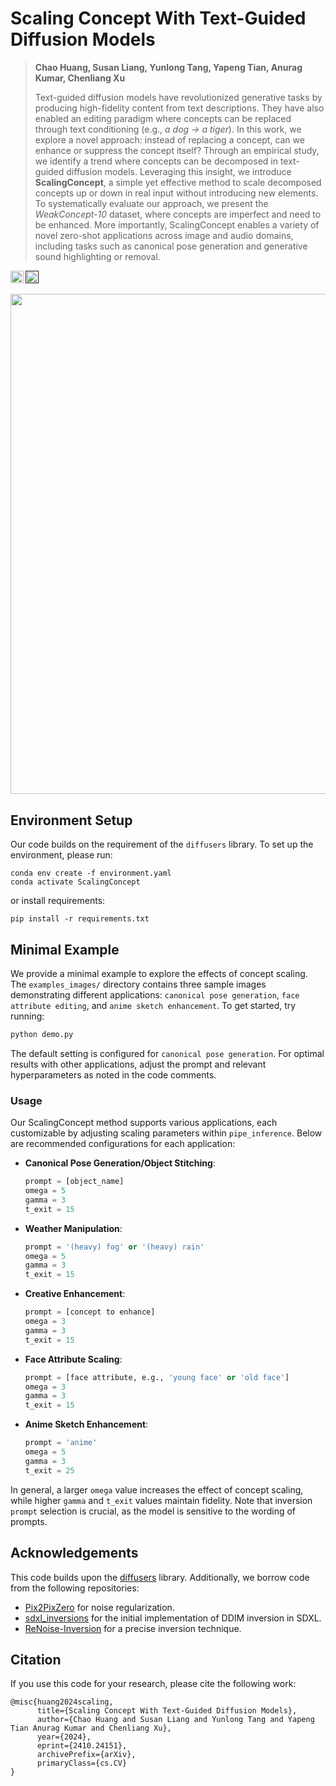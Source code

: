 # Scaling Concept With Text-Guided Diffusion Models
> **Chao Huang, Susan Liang, Yunlong Tang, Yapeng Tian, Anurag Kumar, Chenliang Xu**
>
> Text-guided diffusion models have revolutionized generative tasks by producing high-fidelity content from text descriptions. They have also enabled an editing paradigm where concepts can be replaced through text conditioning (e.g., *a dog -> a tiger*). In this work, we explore a novel approach: instead of replacing a concept, can we enhance or suppress the concept itself? Through an empirical study, we identify a trend where concepts can be decomposed in text-guided diffusion models. Leveraging this insight, we introduce **ScalingConcept**, a simple yet effective method to scale decomposed concepts up or down in real input without introducing new elements.
To systematically evaluate our approach, we present the *WeakConcept-10* dataset, where concepts are imperfect and need to be enhanced. More importantly, ScalingConcept enables a variety of novel zero-shot applications across image and audio domains, including tasks such as canonical pose generation and generative sound highlighting or removal. 

<a href="https://wikichao.github.io/ScalingConcept/"><img src="https://img.shields.io/static/v1?label=Project&message=Website&color=red" height=20.5></a> 
<a href=""><img src="https://img.shields.io/badge/arXiv-ScalingConcept-b31b1b.svg" height=20.5></a>
<!-- [![Hugging Face Spaces](https://img.shields.io/badge/%F0%9F%A4%97%20Hugging%20Face-Spaces-blue)](https://huggingface.co/spaces/garibida/ReNoise-Inversion) -->

<p align="center">
<img src="asset/teaser.png" width="800px"/>
</p>

## Environment Setup
Our code builds on the requirement of the `diffusers` library. To set up the environment, please run:
```
conda env create -f environment.yaml
conda activate ScalingConcept
```
or install requirements:
```
pip install -r requirements.txt
```


## Minimal Example

We provide a minimal example to explore the effects of concept scaling. The `examples_images/` directory contains three sample images demonstrating different applications: `canonical pose generation`, `face attribute editing`, and `anime sketch enhancement`. To get started, try running:

```bash
python demo.py
```

The default setting is configured for `canonical pose generation`. For optimal results with other applications, adjust the prompt and relevant hyperparameters as noted in the code comments.

### Usage

Our ScalingConcept method supports various applications, each customizable by adjusting scaling parameters within `pipe_inference`. Below are recommended configurations for each application:

- **Canonical Pose Generation/Object Stitching**:
    ```python
    prompt = [object_name]
    omega = 5
    gamma = 3
    t_exit = 15
    ```

- **Weather Manipulation**:
    ```python
    prompt = '(heavy) fog' or '(heavy) rain'
    omega = 5
    gamma = 3
    t_exit = 15
    ```

- **Creative Enhancement**:
    ```python
    prompt = [concept to enhance]
    omega = 3
    gamma = 3
    t_exit = 15
    ```

- **Face Attribute Scaling**:
    ```python
    prompt = [face attribute, e.g., 'young face' or 'old face']
    omega = 3
    gamma = 3
    t_exit = 15
    ```

- **Anime Sketch Enhancement**:
    ```python
    prompt = 'anime'
    omega = 5
    gamma = 3
    t_exit = 25
    ```

In general, a larger `omega` value increases the effect of concept scaling, while higher `gamma` and `t_exit` values maintain fidelity. Note that inversion `prompt` selection is crucial, as the model is sensitive to the wording of prompts.

## Acknowledgements

This code builds upon the [diffusers](https://github.com/huggingface/diffusers) library. Additionally, we borrow code from the following repositories:

- [Pix2PixZero](https://github.com/pix2pixzero/pix2pix-zero) for noise regularization.
- [sdxl_inversions](https://github.com/cloneofsimo/sdxl_inversions) for the initial implementation of DDIM inversion in SDXL.
- [ReNoise-Inversion](https://github.com/garibida/ReNoise-Inversion) for a precise inversion technique.

## Citation
If you use this code for your research, please cite the following work: 
```
@misc{huang2024scaling,
      title={Scaling Concept With Text-Guided Diffusion Models}, 
      author={Chao Huang and Susan Liang and Yunlong Tang and Yapeng Tian Anurag Kumar and Chenliang Xu},
      year={2024},
      eprint={2410.24151},
      archivePrefix={arXiv},
      primaryClass={cs.CV}
}
```
